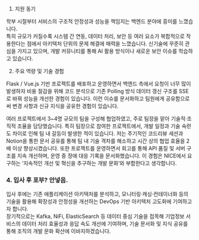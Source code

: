 1. 지원 동기

학부 시절부터 서비스의 구조적 안정성과 성능을 책임지는 백엔드 분야에 흥미를 느꼈습니다.  
특히 규모가 커질수록 시스템 간 연동, 데이터 처리, 보안 등 여러 요소가 복합적으로 작용한다는 점에서 아키텍처 단위의 문제 해결에 매력을 느꼈습니다.
신기술에 꾸준히 관심을 가지고 있으며, 개발 커뮤니티를 통해 AI 활용 방식이나 새로운 보안 이슈를 학습하고 있습니다.

2. 주요 역량 및 기술 경험

Flask / Vue.js 기반 프로젝트를 배포하고 운영하면서 백엔드 측에서 요청이 너무 많이 발생하자 비용 절감을 위해 코드 분석으로 기존 Polling 방식 데이터 갱신 구조를 SSE로 바꿔 성능을 개선한 경험이 있습니다.
이런 이슈를 문서화하고 팀원에게 공유함으로써 변경 사항과 신규 지식을 공유한 경험이 있습니다.

여러 프로젝트에서 3~4명 규모의 팀을 구성해 협업하였고, 주로 팀장을 맡아 기술적·조직적 조율을 담당했습니다.
특히 팀장으로 참여한 프로젝트에서, 개발 일정과 기술 숙련도 차이로 인해 팀 내 갈등이 발생한 적이 있습니다. 저는 주기적인 코드리뷰 세션과 Notion을 통한 문서 공유를 통해 팀 내 기술 격차를 해소하고 시간 상의 협업 효율을 2배 이상 향상시켰습니다.
또한 프로젝트를 운영하면서 회고를 통해 API 품질 및 서버 구조를 지속 개선하며, 운영 중 장애 대응 기록을 문서화했습니다.
이 경험은 NICE에서 요구하는 ‘지속적인 개선 및 혁신을 추구하는 개발 문화’와 부합한다고 생각합니다.

### 4. 입사 후 포부? 안넣음.

입사 후에는 기존 애플리케이션 아키텍처를 분석하고, 모니터링·캐싱·컨테이너화 등의 기술을 활용해 확장성과 안정성을 개선하는 DevOps 기반 아키텍처 고도화에 기여하고자 합니다.  
장기적으로는 Kafka, NiFi, ElasticSearch 등 데이터 중심 기술을 접목해 기업정보 서비스의 데이터 처리 효율성과 응답 속도 개선에 기여하며, 기술 문서화 및 지식 공유를 통해 조직의 개발 문화 확산에 이바지하겠습니다.